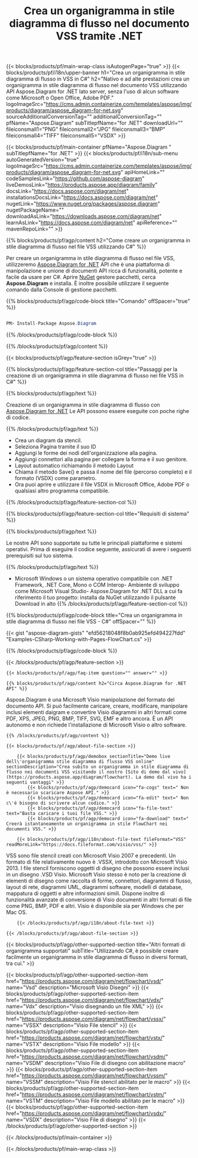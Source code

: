 ﻿---
title: Crea un organigramma in stile diagramma di flusso nel documento VSS tramite .NET 
weight: 3050
url: /it/net/flowchart/vss/ 
description: C# codice sorgente per creare un organigramma in stile diagramma di flusso nel file vss su .NET Framework, .NET Core, Mono Platforms.
---
{{< blocks/products/pf/main-wrap-class isAutogenPage="true" >}}
{{< blocks/products/pf/i18n/upper-banner h1="Crea un organigramma in stile diagramma di flusso in VSS in C#" h2="Nativo e ad alte prestazioni crea un organigramma in stile diagramma di flusso nel documento VSS utilizzando API Aspose.Diagram for .NET lato server, senza l\'uso di alcun software come Microsoft o Open Office, Adobe PDF." logoImageSrc="https://cms.admin.containerize.com/templates/aspose/img/products/diagram/aspose_diagram-for-net.svg" sourceAdditionalConversionTag="" additionalConversionTag="" pfName="Aspose.Diagram" subTitlepfName="for .NET" downloadUrl="" fileiconsmall1="PNG" fileiconsmall2="JPG" fileiconsmall3="BMP" fileiconsmall4="TIFF" fileiconsmall5="VSDX" >}}

{{< blocks/products/pf/main-container pfName="Aspose.Diagram " subTitlepfName="for .NET" >}}
{{< blocks/products/pf/i18n/sub-menu autoGeneratedVersion="true" logoImageSrc="https://cms.admin.containerize.com/templates/aspose/img/products/diagram/aspose_diagram-for-net.svg" apiHomeLink="" codeSamplesLink="https://github.com/aspose-diagram" liveDemosLink="https://products.aspose.app/diagram/family" docsLink="https://docs.aspose.com/diagram/net" installationsDocsLink="https://docs.aspose.com/diagram/net" nugetLink="https://www.nuget.org/packages/aspose.diagram" nugetPackageName="" downloadAsLink="https://downloads.aspose.com/diagram/net" learnAsLink="https://docs.aspose.com/diagram/net" apiReference="" mavenRepoLink="" >}}

{{% blocks/products/pf/agp/content h2="Come creare un organigramma in stile diagramma di flusso nel file VSS utilizzando C#" %}}

 Per creare un organigramma in stile diagramma di flusso nel file VSS, utilizzeremo
 [Aspose.Diagram for .NET](https://products.aspose.com/diagram/net) 
 API che è una piattaforma di manipolazione e unione di documenti API ricca di funzionalità, potente e facile da usare per C#. Aprire
 [NuGet](https://www.nuget.org/packages/aspose.diagram) 
 gestore pacchetti, cerca
 **Aspose.Diagram** 
 e installa. È inoltre possibile utilizzare il seguente comando dalla Console di gestione pacchetti.

{{% blocks/products/pf/agp/code-block title="Comando" offSpacer="true" %}}

```cs

PM> Install-Package Aspose.Diagram


```

{{% /blocks/products/pf/agp/code-block %}}

{{% /blocks/products/pf/agp/content %}}

{{< blocks/products/pf/agp/feature-section isGrey="true" >}}

{{% blocks/products/pf/agp/feature-section-col title="Passaggi per la creazione di un organigramma in stile diagramma di flusso nei file VSS in C#" %}}

{{% blocks/products/pf/agp/text %}}

 Creazione di un organigramma in stile diagramma di flusso con
 [Aspose.Diagram for .NET](https://products.aspose.com/diagram/net) 
 Le API possono essere eseguite con poche righe di codice.

{{% /blocks/products/pf/agp/text %}}

+ Crea un diagram da stencil.
+ Seleziona Pagina tramite il suo ID
+ Aggiungi le forme dei nodi dell'organizzazione alla pagina.
+ Aggiungi connettori alla pagina per collegare la forma e il suo genitore.
+ Layout automatico richiamando il metodo Layout
+ Chiama il metodo Save() e passa il nome del file (percorso completo) e il formato (VSDX) come parametro.
+ Ora puoi aprire e utilizzare il file VSDX in Microsoft Office, Adobe PDF o qualsiasi altro programma compatibile.

{{% /blocks/products/pf/agp/feature-section-col %}}

{{% blocks/products/pf/agp/feature-section-col title="Requisiti di sistema" %}}

{{% blocks/products/pf/agp/text %}}

 Le nostre API sono supportate su tutte le principali piattaforme e sistemi operativi. Prima di eseguire il codice seguente, assicurati di avere i seguenti prerequisiti sul tuo sistema.

{{% /blocks/products/pf/agp/text %}}

- Microsoft Windows o un sistema operativo compatibile con .NET Framework, .NET Core, Mono o COM Interop- Ambiente di sviluppo come Microsoft Visual Studio- Aspose.Diagram for .NET DLL a cui fa riferimento il tuo progetto: installa da NuGet utilizzando il pulsante Download in alto
{{% /blocks/products/pf/agp/feature-section-col %}}

{{% blocks/products/pf/agp/code-block title="Crea un organigramma in stile diagramma di flusso nei file VSS - C#" offSpacer="" %}}

{{< gist "aspose-diagram-gists" "efd56218048f8b0ab925efd494227fdd" "Examples-CSharp-Working-with-Pages-FlowChart.cs" >}}


{{% /blocks/products/pf/agp/code-block %}}

{{< /blocks/products/pf/agp/feature-section >}}

    {{< blocks/products/pf/agp/faq-item question="" answer="" >}}


<!-- aboutfile Starts -->

    {{% blocks/products/pf/agp/content h2="Circa Aspose.Diagram for .NET API" %}}

 Aspose.Diagram è una Microsoft Visio manipolazione del formato del documento API. Si può facilmente caricare, creare, modificare, manipolare inclusi elementi daigram e convertire Visio diagrammi in altri formati come PDF, XPS, JPEG, PNG, BMP, TIFF, SVG, EMF e altro ancora. È un API autonomo e non richiede l'installazione di Microsoft Visio o altro software.  



    {{% /blocks/products/pf/agp/content %}}
    
    {{< blocks/products/pf/agp/about-file-section >}}
    
        {{< blocks/products/pf/agp/demobox sectionTitle="Demo live dell\'organigramma stile diagramma di flusso VSS online" sectionDescription="Crea subito un organigramma in stile diagramma di flusso nei documenti VSS visitando il nostro [Sito di demo dal vivo](https://products.aspose.app/diagram/flowchart). La demo dal vivo ha i seguenti vantaggi" >}}
            {{< blocks/products/pf/agp/democard icon="fa-cogs" text=" Non è necessario scaricare Aspose API." >}}
            {{< blocks/products/pf/agp/democard icon="fa-edit" text=" Non c\'è bisogno di scrivere alcun codice." >}}
            {{< blocks/products/pf/agp/democard icon="fa-file-text" text="Basta caricare i tuoi file VSS." >}}
            {{< blocks/products/pf/agp/democard icon="fa-download" text=" Creerà istantaneamente un organigramma in stile FlowChart nei documenti VSS." >}}
    
        {{< blocks/products/pf/agp/i18n/about-file-text fileFormat="VSS" readMoreLink="https://docs.fileformat.com/visio/vss/" >}}
VSS sono file stencil creati con Microsoft Visio 2007 e precedenti. Un formato di file relativamente nuovo è .VSSX, introdotto con Microsoft Visio 2013. I file stencil forniscono oggetti di disegno che possono essere inclusi in un disegno .VSD Visio. Microsoft Visio stesso è noto per la creazione di elementi di disegno come raccolta di forme, connettori, diagrammi di flusso, layout di rete, diagrammi UML, diagrammi software, modelli di database, mappatura di oggetti e altre informazioni simili. Dispone inoltre di funzionalità avanzate di conversione di Visio documenti in altri formati di file come PNG, BMP, PDF e altri. Visio è disponibile sia per Windows che per Mac OS. 

        {{< /blocks/products/pf/agp/i18n/about-file-text >}}
    
    {{< /blocks/products/pf/agp/about-file-section >}}

<!-- aboutfile Ends -->

{{< blocks/products/pf/agp/other-supported-section title="Altri formati di organigramma supportati" subTitle="Utilizzando C#, è possibile creare facilmente un organigramma in stile diagramma di flusso in diversi formati, tra cui." >}}

{{< blocks/products/pf/agp/other-supported-section-item href="https://products.aspose.com/diagram/net/flowchart/vsd/" name="Vsd" description="Microsoft Visio Disegni" >}}
{{< blocks/products/pf/agp/other-supported-section-item href="https://products.aspose.com/diagram/net/flowchart/vdx/" name="Vdx" description="Visio disegnando un file XML" >}}
{{< blocks/products/pf/agp/other-supported-section-item href="https://products.aspose.com/diagram/net/flowchart/vssx/" name="VSSX" description="Visio File stencil" >}}
{{< blocks/products/pf/agp/other-supported-section-item href="https://products.aspose.com/diagram/net/flowchart/vstx/" name="VSTX" description="Visio File modello" >}}
{{< blocks/products/pf/agp/other-supported-section-item href="https://products.aspose.com/diagram/net/flowchart/vsdm/" name="VSDM" description="Visio File di disegno con abilitazione macro" >}}
{{< blocks/products/pf/agp/other-supported-section-item href="https://products.aspose.com/diagram/net/flowchart/vssm/" name="VSSM" description="Visio File stencil abilitato per le macro" >}}
{{< blocks/products/pf/agp/other-supported-section-item href="https://products.aspose.com/diagram/net/flowchart/vstm/" name="VSTM" description="Visio File modello abilitato per le macro" >}}
{{< blocks/products/pf/agp/other-supported-section-item href="https://products.aspose.com/diagram/net/flowchart/vsdx/" name="VSDX" description="Visio File di disegno" >}}
{{< /blocks/products/pf/agp/other-supported-section >}}

{{< /blocks/products/pf/main-container >}}
    
{{< /blocks/products/pf/main-wrap-class >}}